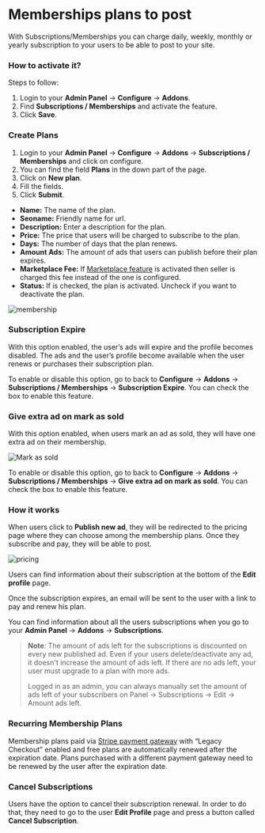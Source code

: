 # Memberships plans to post

With Subscriptions/Memberships you can charge daily, weekly, monthly or yearly subscription to your users to be able to post to your site.

### How to activate it?

Steps to follow:
1.  Login to your **Admin Panel** ->  **Configure**  ->  **Addons**.
2.  Find  **Subscriptions / Memberships** and activate the feature.
3.  Click  **Save**.


### Create Plans

1.  Login to your **Admin Panel** -> **Configure**  ->  **Addons** ->  **Subscriptions / Memberships** and click on configure.
2.  You can find the field **Plans** in the down part of the page.
3.  Click on **New plan**.
3.  Fill the fields.
4.  Click  **Submit**.

-   **Name:**  The name of the plan.
-   **Seoname:**  Friendly name for url.
-   **Description:**  Enter a description for the plan.
-   **Price:**  The price that users will be charged to subscribe to the plan.
-   **Days:**  The number of days that the plan renews.
-   **Amount Ads:**  The amount of ads that users can publish before their plan expires.
-   **Marketplace Fee:**  If  [Marketplace feature](Payment-set-up-marketplace-with-srtipe-connect.md)  is activated then seller is charged this fee instead of the one is configured.
-   **Status:**  If is checked, the plan is activated. Uncheck if you want to deactivate the plan.

![membership](https://raw.githubusercontent.com/yclas/guides/master/images/membership.png)

### Subscription Expire

With this option enabled, the user’s ads will expire and the profile becomes disabled. The ads and the user’s profile become available when the user renews or purchases their subscription plan.

To enable or disable this option, go to back to **Configure**  ->  **Addons** ->  **Subscriptions / Memberships**  ->  **Subscription Expire**. You can check the box to enable this feature.

### Give extra ad on mark as sold

With this option enabled, when users mark an ad as sold, they will have one extra ad on their membership.

![Mark as sold](https://raw.githubusercontent.com/yclas/guides/master/images/extra-ad-on-mark-as-sold.png)

To enable or disable this option, go to back to **Configure**  ->  **Addons** ->  **Subscriptions / Memberships**  ->  **Give extra ad on mark as sold**. You can check the box to enable this feature.

### How it works

When users click to  **Publish new ad**, they will be redirected to the pricing page where they can choose among the membership plans. Once they subscribe and pay, they will be able to post.

![pricing](https://raw.githubusercontent.com/yclas/guides/master/images/pricing.png)

Users can find information about their subscription at the bottom of the  **Edit profile**  page.

Once the subscription expires, an email will be sent to the user with a link to pay and renew his plan.

You can find information about all the users subscriptions when you go to your **Admin Panel** ->  **Addons**  ->  **Subscriptions**.

> **Note**: The amount of ads left for the subscriptions is discounted on every new published ad. Even if your users delete/deactivate any ad, it doesn't increase the amount of ads left. If there are no ads left, your user must upgrade to a plan with more ads.
>
> Logged in as an admin, you can always manually set the amount of ads left of your subscribers on Panel -> Subscriptions -> Edit -> Amount ads left.

### Recurring Membership Plans

Membership plans paid via  [Stripe payment gateway](Payment-set-up-marketplace-with-srtipe-connect.md)  with “Legacy Checkout” enabled and free plans are automatically renewed after the expiration date. Plans purchased with a different payment gateway need to be renewed by the user after the expiration date.

### Cancel Subscriptions

Users have the option to cancel their subscription renewal. In order to do that, they need to go to the user **Edit Profile** page and press a button called  **Cancel Subscription**.
